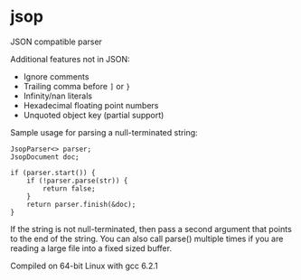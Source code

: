 # jsop
JSON compatible parser

Additional features not in JSON:
* Ignore comments
* Trailing comma before `]` or `}`
* Infinity/nan literals
* Hexadecimal floating point numbers
* Unquoted object key (partial support)

Sample usage for parsing a null-terminated string:

	JsopParser<> parser;
	JsopDocument doc;
	
	if (parser.start()) {
		if (!parser.parse(str)) {
			return false;
		}
		return parser.finish(&doc);
	}

If the string is not null-terminated, then pass a second argument that points to the end of the string. You can also call parse() multiple times if you are reading a large file into a fixed sized buffer.

Compiled on 64-bit Linux with gcc 6.2.1
